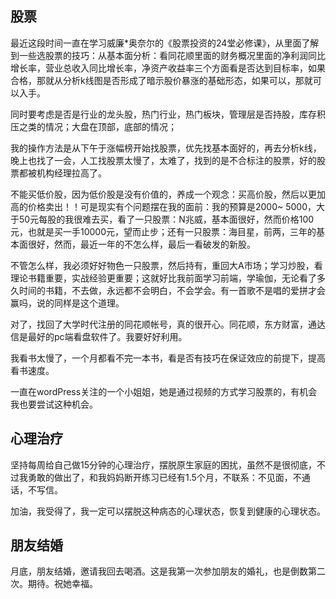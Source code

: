 ## 股票

最近这段时间一直在学习威廉*奥奈尔的《股票投资的24堂必修课》，从里面了解到一些选股票的技巧：从基本面分析：看同花顺里面的财务概况里面的净利润同比增长率，营业总收入同比增长率，净资产收益率三个方面看是否达到目标率，如果合格，那就从分析k线图是否形成了暗示股价暴涨的基础形态，如果可以，那就可以入手。

同时要考虑是否是行业的龙头股，热门行业，热门板块，管理层是否持股，库存积压之类的情况；大盘在顶部，底部的情况；

我的操作方法是从下午于涨幅榜开始找股票，优先找基本面好的，再去分析k线，晚上也找了一会，人工找股票太慢了，太难了，找到的是不合标注的股票，好的股票都被机构经理拉高了。

不能买低价股，因为低价股是没有价值的，养成一个观念：买高价股，然后以更加高的价格卖出！！可是现实有个问题摆在我的面前：我的预算是2000~ 5000，大于50元每股的我很难去买，看了一只股票：N兆威，基本面很好，然而价格100元，也就是买一手10000元，望而止步；还有一只股票：海目星，前两，三年的基本面很好，然而，最近一年的不怎么样，最后一看破发的新股。

不管怎么样，我必须好好物色一只股票，然后持有，重回大A市场；学习炒股，看理论书籍重要，实战经验更重要；这就好比我前面学习前端，学瑜伽，无论看了多久时间的书籍，不去做，永远都不会明白，不会学会。有一首歌不是唱的爱拼才会赢吗，说的同样是这个道理。

对了，找回了大学时代注册的同花顺帐号，真的很开心。同花顺，东方财富，通达信是最好的pc端看盘软件了。我要好好利用。

我看书太慢了，一个月都看不完一本书，看是否有技巧在保证效应的前提下，提高看书速度。

一直在wordPress关注的一个小姐姐，她是通过视频的方式学习股票的，有机会我也要尝试这种机会。

## 心理治疗

坚持每周给自己做15分钟的心理治疗，摆脱原生家庭的困扰，虽然不是很彻底，不过我勇敢的做出了，和我妈妈断开练习已经有1.5个月，不联系：不见面，不通话，不写信。

加油，我受得了，我一定可以摆脱这种病态的心理状态，恢复到健康的心理状态。

## 朋友结婚

月底，朋友结婚，邀请我回去喝酒。这是我第一次参加朋友的婚礼，也是倒数第二次。期待。祝她幸福。




